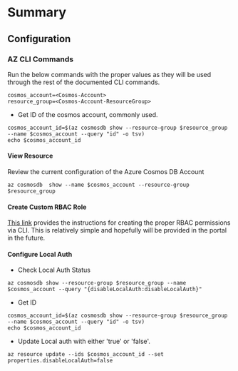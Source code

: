# Summary

## Configuration

### AZ CLI Commands

Run the below commands with the proper values as they will be used through the rest of the documented CLI commands.

```
cosmos_account=<Cosmos-Account> 
resource_group=<Cosmos-Account-ResourceGroup>
```

- Get ID of the cosmos account, commonly used.

```
cosmos_account_id=$(az cosmosdb show --resource-group $resource_group --name $cosmos_account --query "id" -o tsv)
echo $cosmos_account_id
```

#### View Resource

Review the current configuration of the Azure Cosmos DB Account

`az cosmosdb  show --name $cosmos_account --resource-group $resource_group`

#### Create Custom RBAC Role

[This link](https://learn.microsoft.com/en-us/azure/cosmos-db/nosql/security/how-to-grant-data-plane-role-based-access?tabs=built-in-definition%2Ccsharp&pivots=azure-interface-cli#permission-model) provides the instructions for creating the proper RBAC permissions via CLI. This is relatively simple and hopefully will be provided in the portal in the future.

#### Configure Local Auth

- Check Local Auth Status

`az cosmosdb show --resource-group $resource_group --name $cosmos_account --query "{disableLocalAuth:disableLocalAuth}"`

- Get ID

```
cosmos_account_id=$(az cosmosdb show --resource-group $resource_group --name $cosmos_account --query "id" -o tsv)
echo $cosmos_account_id
```

- Update Local auth with either 'true' or 'false'.

`az resource update --ids $cosmos_account_id --set properties.disableLocalAuth=false`